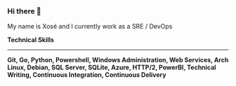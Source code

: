### Hi there 👋

My name is Xosé and I currently work as a SRE / DevOps

__Technical Skills__
___
__Git, Go, Python, Powershell, Windows Administration, Web Services, Arch Linux, Debian, SQL Server, SQLite, Azure, HTTP/2, PowerBI, Technical Writing, Continuous Integration, Continuous Delivery__

<!--
**keyserxose/keyserxose** is a ✨ _special_ ✨ repository because its `README.md` (this file) appears on your GitHub profile.

Here are some ideas to get you started:

- 🔭 I’m currently working on ...
- 🌱 I’m currently learning ...
- 👯 I’m looking to collaborate on ...
- 🤔 I’m looking for help with ...
- 💬 Ask me about ...
- 📫 How to reach me: ...
- 😄 Pronouns: ...
- ⚡ Fun fact: ...
-->
